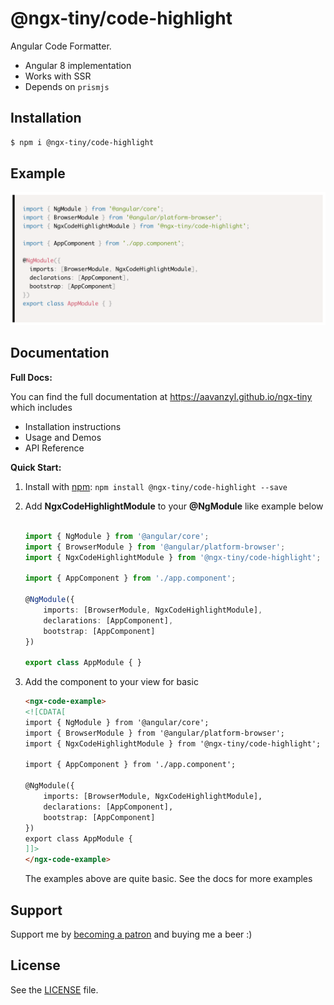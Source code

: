 # @ngx-tiny/code-highlight

Angular Code Formatter.

* Angular 8 implementation
* Works with SSR
* Depends on `prismjs`

## Installation

```sh
$ npm i @ngx-tiny/code-highlight
```


## Example

![Code Highlight Example](https://raw.githubusercontent.com/aavanzyl/ngx-tiny/master/projects/assets/ngx-code-highlight.png)

## Documentation

__Full Docs:__

You can find the full documentation at https://aavanzyl.github.io/ngx-tiny which includes
* Installation instructions
* Usage and Demos
* API Reference

__Quick Start:__

1. Install with [npm](https://www.npmjs.com): `npm install @ngx-tiny/code-highlight --save`

2. Add __NgxCodeHighlightModule__ to your __@NgModule__ like example below
    ```typescript

    import { NgModule } from '@angular/core';
    import { BrowserModule } from '@angular/platform-browser';
    import { NgxCodeHighlightModule } from '@ngx-tiny/code-highlight';

    import { AppComponent } from './app.component';

    @NgModule({
        imports: [BrowserModule, NgxCodeHighlightModule],
        declarations: [AppComponent],
        bootstrap: [AppComponent]
    })

    export class AppModule { }

    ```
 4. Add the component to your view for basic
    ```html
    <ngx-code-example>
    <![CDATA[
    import { NgModule } from '@angular/core';
    import { BrowserModule } from '@angular/platform-browser';
    import { NgxCodeHighlightModule } from '@ngx-tiny/code-highlight';
    
    import { AppComponent } from './app.component';
    
    @NgModule({
        imports: [BrowserModule, NgxCodeHighlightModule],
        declarations: [AppComponent],
        bootstrap: [AppComponent]
    })
    export class AppModule {
    ]]>
    </ngx-code-example>   
    ```
    The examples above are quite basic. See the docs for more examples
    


## Support

Support me by [becoming a patron](https://www.patreon.com/bePatron?u=27640996) and buying me a beer :) 

## License
See the [LICENSE][license] file.


[license]: /LICENSE
[contributing]: /CONTRIBUTING.md
[docs]: /DOCUMENTATION.md 